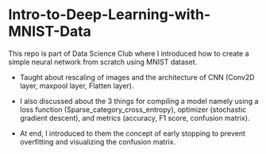 # Intro-to-Deep-Learning-with-MNIST-Data
This repo is part of Data Science Club where I introduced how to create a simple neural network from scratch using MNIST dataset. <br>

- Taught about rescaling of images and the architecture of CNN (Conv2D layer, maxpool layer, Flatten layer). 

- I also discussed about the 3 things for compiling a model namely using a loss function (Sparse_category_cross_entropy), optimizer (stochastic gradient descent), and metrics (accuracy, F1 score, confusion matrix). 

- At end, I introduced to them the concept of early stopping to prevent overfitting and visualizing the confusion matrix.  

